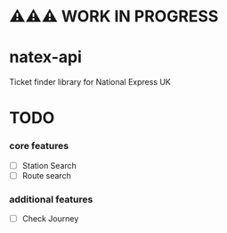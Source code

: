 # ⚠️⚠️⚠️ WORK IN PROGRESS

# natex-api
Ticket finder library for National Express UK


# TODO
### core features
- [ ] Station Search
- [ ] Route search
### additional features
- [ ] Check Journey
